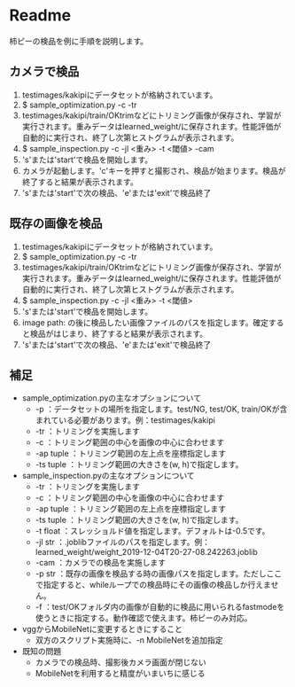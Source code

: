 # Readme

柿ピーの検品を例に手順を説明します。

## カメラで検品
1. testimages/kakipiにデータセットが格納されています。
2. $ sample_optimization.py -c -tr
3. testimages/kakipi/train/OKtrimなどにトリミング画像が保存され、学習が実行されます。重みデータはlearned_weight/に保存されます。性能評価が自動的に実行され、終了し次第ヒストグラムが表示されます。
4. $ sample_inspection.py -c -jl <重み> -t <閾値> -cam
5. 's'または'start'で検品を開始します。
6. カメラが起動します。'c'キーを押すと撮影され、検品が始まります。検品が終了すると結果が表示されます。
7. 's'または'start'で次の検品、'e'または'exit'で検品終了

## 既存の画像を検品
1. testimages/kakipiにデータセットが格納されています。
2. $ sample_optimization.py -c -tr
3. testimages/kakipi/train/OKtrimなどにトリミング画像が保存され、学習が実行されます。重みデータはlearned_weight/に保存されます。性能評価が自動的に実行され、終了し次第ヒストグラムが表示されます。
4. $ sample_inspection.py -c -jl <重み> -t <閾値>
5. 's'または'start'で検品を開始します。
6. image path: の後に検品したい画像ファイルのパスを指定します。確定すると検品がはじまり、終了すると結果が表示されます。
7. 's'または'start'で次の検品、'e'または'exit'で検品終了

## 補足
- sample_optimization.pyの主なオプションについて
    - -p ：データセットの場所を指定します。test/NG, test/OK, train/OKが含まれている必要があります。例：testimages/kakipi
	- -tr ：トリミングを実施します
	- -c ：トリミング範囲の中心を画像の中心に合わせます
	- -ap tuple ：トリミング範囲の左上点を座標指定します
	- -ts tuple ：トリミング範囲の大きさを(w, h)で指定します。
- sample_inspection.pyの主なオプションについて
	- -tr ：トリミングを実施します
	- -c ：トリミング範囲の中心を画像の中心に合わせます
	- -ap tuple ：トリミング範囲の左上点を座標指定します
	- -ts tuple ：トリミング範囲の大きさを(w, h)で指定します。
	- -t float ：スレッショルド値を指定します。デフォルトは-0.5です。
	- -jl str ：.joblibファイルのパスを指定します。例：learned_weight/weight_2019-12-04T20-27-08.242263.joblib
	- -cam ：カメラでの検品を実施します
	- -p str ：既存の画像を検品する時の画像パスを指定します。ただしここで指定すると、whileループでの検品時にその画像の検品しか行えません。
	- -f ：test/OKフォルダ内の画像が自動的に検品に用いられるfastmodeを使うときに指定する。動作確認で使えます。柿ピーのみ対応。
- vggからMobileNetに変更するときにすること
	- 双方のスクリプト実施時に、-n MobileNetを追加指定
- 既知の問題
	- カメラでの検品時、撮影後カメラ画面が閉じない
	- MobileNetを利用すると精度がいまいちに感じる



